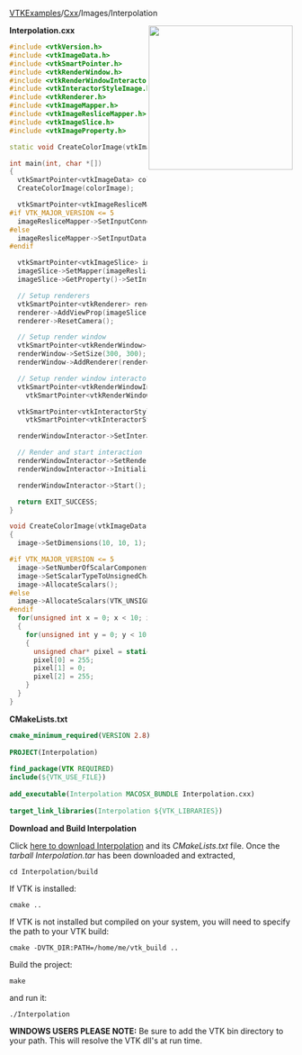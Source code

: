 [VTKExamples](/home/)/[Cxx](/Cxx)/Images/Interpolation

<img align="right" src="https://github.com/lorensen/VTKExamples/blob/gh-pages/Testing/Baseline/Images/TestInterpolation.png?raw=true" width="256" />

**Interpolation.cxx**
```c++
#include <vtkVersion.h>
#include <vtkImageData.h>
#include <vtkSmartPointer.h>
#include <vtkRenderWindow.h>
#include <vtkRenderWindowInteractor.h>
#include <vtkInteractorStyleImage.h>
#include <vtkRenderer.h>
#include <vtkImageMapper.h>
#include <vtkImageResliceMapper.h>
#include <vtkImageSlice.h>
#include <vtkImageProperty.h>

static void CreateColorImage(vtkImageData*);

int main(int, char *[])
{
  vtkSmartPointer<vtkImageData> colorImage = vtkSmartPointer<vtkImageData>::New();
  CreateColorImage(colorImage);

  vtkSmartPointer<vtkImageResliceMapper> imageResliceMapper = vtkSmartPointer<vtkImageResliceMapper>::New();
#if VTK_MAJOR_VERSION <= 5
  imageResliceMapper->SetInputConnection(colorImage->GetProducerPort());
#else
  imageResliceMapper->SetInputData(colorImage);
#endif

  vtkSmartPointer<vtkImageSlice> imageSlice = vtkSmartPointer<vtkImageSlice>::New();
  imageSlice->SetMapper(imageResliceMapper);
  imageSlice->GetProperty()->SetInterpolationTypeToNearest();

  // Setup renderers
  vtkSmartPointer<vtkRenderer> renderer = vtkSmartPointer<vtkRenderer>::New();
  renderer->AddViewProp(imageSlice);
  renderer->ResetCamera();

  // Setup render window
  vtkSmartPointer<vtkRenderWindow> renderWindow = vtkSmartPointer<vtkRenderWindow>::New();
  renderWindow->SetSize(300, 300);
  renderWindow->AddRenderer(renderer);

  // Setup render window interactor
  vtkSmartPointer<vtkRenderWindowInteractor> renderWindowInteractor =
    vtkSmartPointer<vtkRenderWindowInteractor>::New();

  vtkSmartPointer<vtkInteractorStyleImage> style =
    vtkSmartPointer<vtkInteractorStyleImage>::New();

  renderWindowInteractor->SetInteractorStyle(style);

  // Render and start interaction
  renderWindowInteractor->SetRenderWindow(renderWindow);
  renderWindowInteractor->Initialize();

  renderWindowInteractor->Start();

  return EXIT_SUCCESS;
}

void CreateColorImage(vtkImageData* image)
{
  image->SetDimensions(10, 10, 1);

#if VTK_MAJOR_VERSION <= 5
  image->SetNumberOfScalarComponents(3);
  image->SetScalarTypeToUnsignedChar();
  image->AllocateScalars();
#else
  image->AllocateScalars(VTK_UNSIGNED_CHAR,3);
#endif
  for(unsigned int x = 0; x < 10; x++)
  {
    for(unsigned int y = 0; y < 10; y++)
    {
      unsigned char* pixel = static_cast<unsigned char*>(image->GetScalarPointer(x,y,0));
      pixel[0] = 255;
      pixel[1] = 0;
      pixel[2] = 255;
    }
  }
}
```
**CMakeLists.txt**
```cmake
cmake_minimum_required(VERSION 2.8)
 
PROJECT(Interpolation)
 
find_package(VTK REQUIRED)
include(${VTK_USE_FILE})
 
add_executable(Interpolation MACOSX_BUNDLE Interpolation.cxx)
 
target_link_libraries(Interpolation ${VTK_LIBRARIES})
```

**Download and Build Interpolation**

Click [here to download Interpolation](https://github.com/lorensen/VTKWikiExamplesTarballs/raw/master/Interpolation.tar) and its *CMakeLists.txt* file.
Once the *tarball Interpolation.tar* has been downloaded and extracted,
```
cd Interpolation/build 
```
If VTK is installed:
```
cmake ..
```
If VTK is not installed but compiled on your system, you will need to specify the path to your VTK build:
```
cmake -DVTK_DIR:PATH=/home/me/vtk_build ..
```
Build the project:
```
make
```
and run it:
```
./Interpolation
```
**WINDOWS USERS PLEASE NOTE:** Be sure to add the VTK bin directory to your path. This will resolve the VTK dll's at run time.

